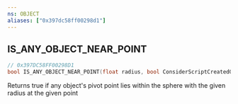 ```yaml
---
ns: OBJECT
aliases: ["0x397dc58ff00298d1"]
---
```

## IS_ANY_OBJECT_NEAR_POINT

```c
// 0x397DC58FF00298D1
bool IS_ANY_OBJECT_NEAR_POINT(float radius, bool ConsiderScriptCreatedObjectsOnly);
```

Returns true if any object's pivot point lies within the sphere with the given radius at the given point

